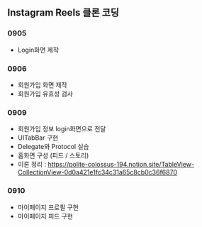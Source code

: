 ## Instagram Reels 클론 코딩

### 0905
- Login화면 제작

### 0906
- 회원가입 화면 제작
- 회원가입 유효성 검사

### 0909
- 회원가입 정보 login화면으로 전달
- UITabBar 구현
- Delegate와 Protocol 실습
- 홈화면 구성 (피드 / 스토리)
- 이론 정리 : https://polite-colossus-194.notion.site/TableView-CollectionView-0d0a421e1fc34c31a65c8cb0c36f6870

### 0910
- 마이페이지 프로필 구현
- 마이페이지 피드 구현
